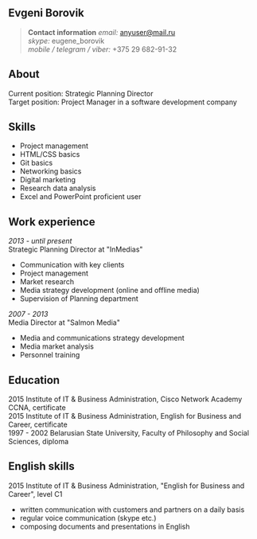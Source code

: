 ## Evgeni Borovik

>**Contact information**
_email:_ anyuser@mail.ru  
_skype:_ eugene_borovik  
_mobile / telegram / viber:_ +375 29 682-91-32  

## About
Current position: Strategic Planning Director  
Target position: Project Manager in a software development company  

## Skills

 - Project management
 - HTML/CSS basics
 - Git basics
 - Networking basics
 - Digital marketing
 - Research data analysis
 - Excel and PowerPoint proficient user

## Work experience
_2013 - until present_  
Strategic Planning Director at "InMedias"
 - Communication with key clients
 - Project management
 - Market research
 - Media strategy development (online and offline media)
 - Supervision of Planning department

_2007 - 2013_  
Media Director at "Salmon Media"
 - Media and communications strategy development
 - Media market analysis
 - Personnel training

## Education
2015 Institute of IT & Business Administration, Cisco Network Academy CCNA, certificate  
2015 Institute of IT & Business Administration, English for Business and Career, certificate  
1997 - 2002 Belarusian State University, Faculty of Philosophy and Social Sciences, diploma  

## English skills
2015 Institute of IT & Business Administration, "English for Business and Career", level C1  

 - written communication with customers and partners on a daily basis
 - regular voice communication (skype etc.)
 - composing documents and presentations in English
 